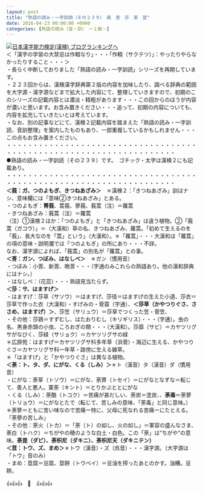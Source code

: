 ```yaml
---
layout: post
title: "熟語の読み・一字訓読（その２３９）　莪　莟　莎　荼　荳"
date: 2016-04-23 00:00:00 +0900
categories: [熟語の読み（音・訓）　ー１級－]
---
```


[![](/syuusyuu9701/assets/images/熟語の読み・一字訓読（その２３９）-莪-莟-莎-荼-荳-br_c_3028_1.gif)](http://blog.with2.net/link.php?1659096:3028 "日本漢字能力検定(漢検) ブログランキングへ")[日本漢字能力検定(漢検) ブログランキングへ](http://blog.with2.net/link.php?1659096:3028)  
＜「漢字の学習の大禁忌は作輟なり」・・・「作輟（サクテツ）」：やったりやらなかったりすること・・・＞  
・長らく中断しておりました「熟語の読み・一字訓読」シリーズを再開しています。  
・２２３回からは、漢検漢字辞典第２版の内容を加味したり、調べる辞典の範囲を大字源・漢字源などまで拡大した内容にて、整理していきますので、初期のこのシリーズの記載内容とは濃淡・精粗があります・・・この回からのほうが内容が濃いと思います。お含み置きください・・・追って、初期の内容についても、内容を拡充していきたいとは考えています。  
・なお、別の記事などにて、漢検２記載内容を踏まえた「熟語の読み・一字訓読、音訓整理」を案内したものもあり、一部重複しているかもしれません・・・この点もお含み置きください。  
・・・・・・・・・・・・・・・・・・・・・・・・・・・・・・・・・・・・・・・・・・・・・・・・・・・・・・・・・・・・・・・・・・・・  
●熟語の読み・一字訓読（その２３９）です。　ゴチック・太字は漢検２にも記載あり。  
・・・・・・・・・・・・・・・・・・・・・・・・・・・・・・・・・・・・・・・・・・・・・・・・・・・・・・・・・・・・・・・・・・・・  
**＜莪：ガ、つのよもぎ、きつねあざみ＞**　＊漢検２：「きつねあざみ」訓はナシ、意味欄には「意味②きつねあざみ」とある。  
・つのよもぎ：**菁莪**、蒿莪、蓼莪、莪蒿（注）＝蘿蒿  
・きつねあざみ：莪蒿（注）＝蘿蒿  
（注）①漢検２ほか：「つのよもぎ」と「きつねあざみ」は違う植物。②「莪蒿（ガコウ）」＝（大漢和）草の名、きつねあざみ、蘿蒿。「初めて生えるのを「莪」、長大なのを「蒿」という」（大漢和）。＊「蘿蒿」・・・大漢和は「蘿蒿」の項の意味・説明瀾では「つのよもぎ」の所にあり・・・不詳。  
なお、漢字源によれば、「莪蒿」の別名が「蘿蒿」との事。  
**＜莟：ガン、つぼみ、はなしべ＞**　＊ガン（慣用音）　  
・つぼみ：小莟、新莟、晩莟・・・（字通のみこれらの熟語あり。他の漢和辞典にはナシ。）  
・はなしべ：（花蕊）・・・熟語見当たらず。  
**＜莎：サ、はますげ＞**  
・はますげ：莎草（サソウ）＝はますげ、莎径＝はますげの生えた小道、莎衣＝莎草で作った衣（大漢和）・すげみの・菅蓑（字通）、**＜莎草（かやつりぐさ、ささめ、はますげ）＞**、莎笠（サリュウ）＝莎草でつくった笠・菅笠、  
・その他：莎鶏＝すずむし、はたおりむし（キリギリス）・・・（字通）。虫の名、黒身赤頭の小虫、ころおぎの類・・・（大漢和）。莎靡（サビ）＝カヤツリグサがなびく、莎緑（サリョク）＝カヤツリグサの緑  
＊広辞苑：はますげ＝カヤツリグサ科多年草（浜菅）・海辺に生える、かやつりぐさ＝カヤツリグサ科一年草・路傍に生える雑草。  
＊「はますげ」と「かやつりぐさ」は異なる植物。  
**＜荼：ト、タ、ダ、にがな、くる（しみ）＞**＊ト（漢音）タ（漢音）ダ（慣用音）  
・にがな：荼草（トソウ）＝にがな、荼薺（トセイ）＝にがなとなずな＝転じて、善人と悪人。菫荼（キント）＝とりかぶととにがな  
・くる（しみ）：荼酷（トコク）＝苦痛が甚だしい、荼炭＝塗炭、、**荼毒**＝荼蓼（トリョウ）＝にがなとたで（転じて、苦しみの意味、「荼毒」と同じ意味。）　＊荼蓼＝ともに苦い味なので苦痛ー特に、父母に死なれる苦痛ーにたとえる。「荼蓼の苦しみ」  
・その他：荼火（トカ）＝「荼（ト）の如し、火の如し」＝軍容の盛んなさま、荼白（トハク）＝ちがやの穂のような白土・白色。この「荼」は“ちがや”の意味。**荼毘（ダビ）、荼枳尼（ダキニ）、荼枳尼天（ダキニテン）**  
**＜荳：トウ、ズ、まめ＞**＊トウ（漢音）・ズ（呉音）・・・漢字源。（大字源は「トウ」音のみ）  
・まめ：荳腐＝豆腐、荳餅（トウベイ）＝豆油を搾ったあとのかす。油糟。豆餅。  
  
👍👍👍　🐒　👍👍👍  
  
  
  
  
  
  
  
  